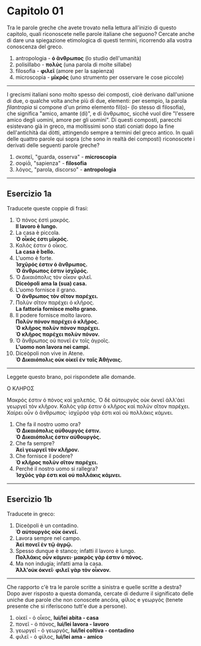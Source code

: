 # Capitolo 01

Tra le parole greche che avete trovato nella lettura all'inizio di questo capitolo, quali riconoscete nelle parole italiane che seguono?
Cercate anche di dare una spiegazione etimologica di questi termini, ricorrendo alla vostra conoscenza del greco.

1. antropologia - **ὁ ἃνθρωπος** (lo studio dell'umanità)
1. polisillabo - **πολύς** (una parola di molte sillabe)
1. filosofia - **φιλεῖ** (amore per la sapienza)
1. microscopia - **μῑκρός** (uno strumento per osservare le cose piccole)

---

I grecismi italiani sono molto spesso dei composti, cioè derivano dall'unione di due, o qualche volta anche più di due, elementi: per esempio, la parola _filantropìa_ si compone d'un primo elemento fil(o)- (lo stesso di filosofia), che significa "amico, amante (di)", e di ἄνθρωπος, sicché vuol dire "l'essere amico degli uomini, amore per gli uomini".
Di questi composti, parecchi esistevano già in greco, ma moltissimi sono stati coniati dopo la fine dell'antichità dai dòtti, attingendo sempre a termini del greco antico.
In quali delle quattro parole qui sopra (che sono in realtà dei composti) riconoscete i derivati delle seguenti parole greche?

1. σκοπεῖ, "guarda, osserva" - **microscopia**
1. σοφίᾱ, "sapienza" - **filosofia**
1. λόγος, "parola, discorso" - **antropologia**

---

## Esercizio 1a

Traducete queste coppie di frasi:

1. Ὁ πόνος ἐστὶ μακρός.  
   **Il lavoro è lungo.**
1. La casa è piccola.  
   **Ὁ οἶκός ἐστι μῑκρός.**
1. Καλὀς ἐστιν ὁ οἶκος.  
   **La casa è bello.**
1. L'uomo è forte.  
   **Ἰσχῡρός ἐστιν ὁ ἂνθρωπος.**  
   **Ὁ ἂνθρωπος ἐστιν ἰσχῡρός.**
1. Ὁ Δικαιόπολις τὸν οἶκον φιλεῖ.  
   **Diceòpoli ama la (sua) casa.**
1. L'uomo fornisce il grano.  
   **Ὁ ἂνθρωπος τὸν σῖτον παρέχει.**
1. Πολὺν σῖτον παρέχει ὁ κλῆρος.  
   **La fattoria fornisce molto grano.**
1. Il podere fornisce molto lavoro.  
   **Πολὺν πόνον παρέχει ὁ κλῆρος.**  
   **Ὁ κλῆρος πολὺν πόνον παρέχει.**  
   **Ὁ κλῆρος παρέχει πολὺν πόνον.**
1. Ὁ ἂνθρωπος οὐ πονεῖ ἐν τοῖς ἀγροῖς.  
   **L'uomo non lavora nei campi.**
1. Diceòpoli non vive in Atene.  
   **Ὁ Δικαιόπολις οὐκ οἰκεῖ ἐν ταῖς Ἀθήναις.**

---

Leggete questo brano, poi rispondete alle domande.

Ο ΚΛΗΡΟΣ

Μακρός ἐστιν ὁ πόνος καὶ χαλεπός. Ὁ δὲ αὐτουργὸς οὐκ ὀκνεῖ ἀλλ'ἀεὶ γεωργεῖ τὸν κλῆρον. Καλὸς γάρ ἐστιν ὁ κλῆρος καὶ πολύν σῖτον παρέχει. Χαίρει οὖν ὁ ἂνθρωπος· ἰσχῡρὸσ γάρ ἐστι καὶ οὐ πολλάκις κάμνει.

1. Che fa il nostro uomo ora?  
   **Ὁ Δικαιόπολις αὐθουργός ἐστιν.**  
   **Ὁ Δικαιόπολις ἑστιν αὐθουργός.**
1. Che fa sempre?  
   **Ἀεὶ γεωργεῖ τὸν κλῆρον.**
1. Che fornisce il podere?  
   **Ὁ κλῆρος πολὺν σῖτον παρέχει.**
1. Perché il nostro uomo si rallegra?  
   **Ἰσχῡὸς γάρ ἐστι καὶ οὐ πολλάκις κάμνει.**

---

## Esercizio 1b

Traducete in greco:

1. Diceòpoli è un contadino.  
   **Ὁ αὐτουργὸς οὐκ ὀκνεῖ.**
1. Lavora sempre nel campo.  
   **Ἀεὶ πονεῖ ἐν τῷ ἀγρῷ.**
1. Spesso dunque è stanco; infatti il lavoro è lungo.  
   **Πολλάκις οὖν κάμνει· μακρὸς γάρ ἐστιν ὁ πόνος.**
1. Ma non indugia; infatti ama la casa.  
   **Άλλ'οὐκ ὀκνεῖ· φιλεῖ γὰρ τὸν οἶκνον.**

---

Che rapporto c'è tra le parole scritte a sinistra e quelle scritte a destra?
Dopo aver risposto a questa domanda, cercate di dedurre il significato delle uniche due parole che non conoscete ancóra, φίλος e γεωργός (tenete presente che si riferiscono tutt'e due a persone).

1. οἰκεῖ - ὁ οἶκος, **lui/lei abita - casa**
2. πονεῖ - ὁ πόνος, **lui/lei lavora - lavoro**
3. γεωργεῖ - ὁ γεωργός, **lui/lei coltiva - contadino**
4. φιλεῖ - ὁ φίλος, **lui/lei ama - amico**

